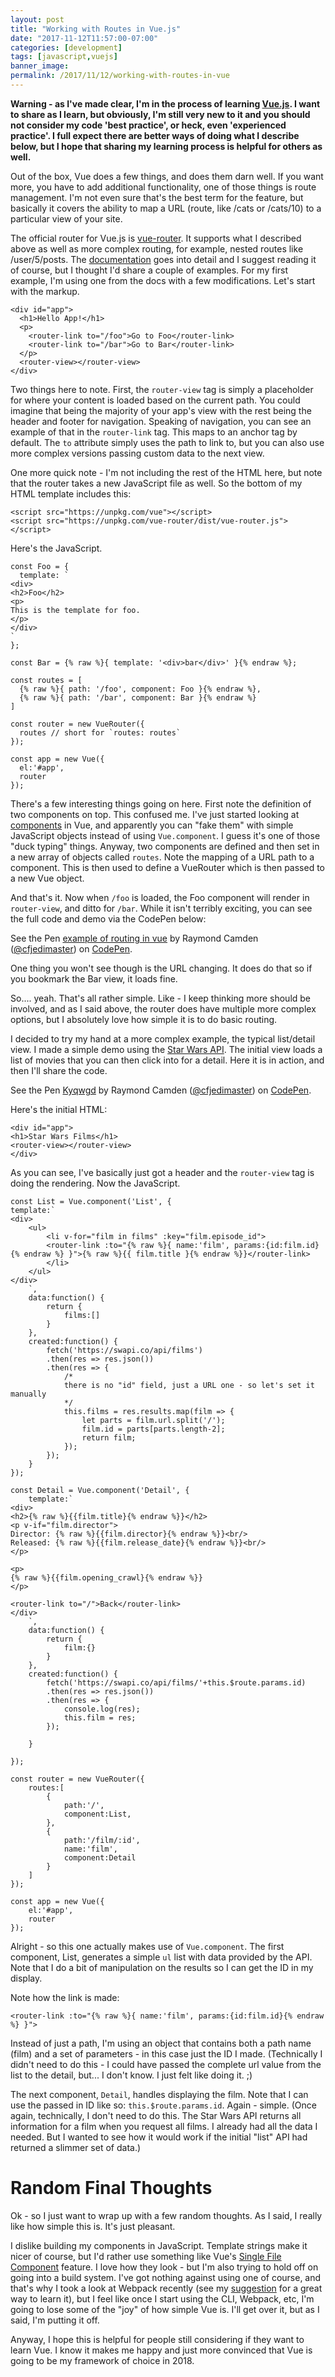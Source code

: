 ```yaml
---
layout: post
title: "Working with Routes in Vue.js"
date: "2017-11-12T11:57:00-07:00"
categories: [development]
tags: [javascript,vuejs]
banner_image: 
permalink: /2017/11/12/working-with-routes-in-vue
---
```


<strong>Warning - as I've made clear, I'm in the process of learning [Vue.js](https://vuejs.org). I want to share as I learn, but obviously, I'm still very new to it and you should not consider my code 'best practice', or heck, even 'experienced practice'. I full expect there are better ways of doing what I describe below, but I hope that sharing my learning process is helpful for others as well.</strong>

Out of the box, Vue does a few things, and does them darn well. If you want more, you have to add additional functionality, one of those things is route management. I'm not even sure that's the best term for the feature, but basically it covers the ability to map a URL (route, like /cats or /cats/10) to a particular view of your site. 

The official router for Vue.js is [vue-router](https://github.com/vuejs/vue-router). It supports what I described above as well as more complex routing, for example, nested routes like /user/5/posts. The [documentation](http://vuejs.github.io/vue-router) goes into detail and I suggest reading it of course, but I thought I'd share a couple of examples. For my first example, I'm using one from the docs with a few modifications. Let's start with the markup.

<pre><code class="language-markup">&lt;div id=&quot;app&quot;&gt;
  &lt;h1&gt;Hello App!&lt;/h1&gt;
  &lt;p&gt;
    &lt;router-link to=&quot;/foo&quot;&gt;Go to Foo&lt;/router-link&gt;
    &lt;router-link to=&quot;/bar&quot;&gt;Go to Bar&lt;/router-link&gt;
  &lt;/p&gt;
  &lt;router-view&gt;&lt;/router-view&gt;
&lt;/div&gt;
</code></pre>

Two things here to note. First, the `router-view` tag is simply a placeholder for where your content is loaded based on the current path. You could imagine that being the majority of your app's view with the rest being the header and footer for navigation. Speaking of navigation, you can see an example of that in the `router-link` tag. This maps to an anchor tag by default. The `to` attribute simply uses the path to link to, but you can also use more complex versions passing custom data to the next view.

One more quick note - I'm not including the rest of the HTML here, but note that the router takes a new JavaScript file as well. So the bottom of my HTML template includes this:

<pre><code class="language-markup">&lt;script src="https://unpkg.com/vue"&gt;&lt;/script&gt;
&lt;script src="https://unpkg.com/vue-router/dist/vue-router.js"&gt;&lt;/script&gt;
</code></pre>

Here's the JavaScript.

<pre><code class="language-javascript">const Foo = { 
  template: `
&lt;div&gt;
&lt;h2&gt;Foo&lt;/h2&gt;
&lt;p&gt;
This is the template for foo.
&lt;/p&gt;
&lt;/div&gt;
` 
};

const Bar = {% raw %}{ template: '&lt;div&gt;bar&lt;/div&gt;' }{% endraw %};

const routes = [
  {% raw %}{ path: '/foo', component: Foo }{% endraw %},
  {% raw %}{ path: '/bar', component: Bar }{% endraw %}
]

const router = new VueRouter({
  routes // short for `routes: routes`
});

const app = new Vue({
  el:'#app',
  router
});
</code></pre>

There's a few interesting things going on here. First note the definition of two components on top. This confused me. I've just started looking at [components](https://vuejs.org/v2/guide/components.html) in Vue, and apparently you can "fake them" with simple JavaScript objects instead of using `Vue.component`. I guess it's one of those "duck typing" things. Anyway, two components are defined and then set in a new array of objects called `routes`. Note the mapping of a URL path to a component. This is then used to define a VueRouter which is then passed to a new Vue object.

And that's it. Now when `/foo` is loaded, the Foo component will render in `router-view`, and ditto for `/bar`. While it isn't terribly exciting, you can see the full code and demo via the CodePen below:

<p data-height="265" data-theme-id="0" data-slug-hash="yPbqYw" data-default-tab="result" data-user="cfjedimaster" data-embed-version="2" data-pen-title="example of routing in vue" class="codepen">See the Pen <a href="https://codepen.io/cfjedimaster/pen/yPbqYw/">example of routing in vue</a> by Raymond Camden (<a href="https://codepen.io/cfjedimaster">@cfjedimaster</a>) on <a href="https://codepen.io">CodePen</a>.</p>
<script async src="https://production-assets.codepen.io/assets/embed/ei.js"></script>

One thing you won't see though is the URL changing. It does do that so if you bookmark the Bar view, it loads fine.

So.... yeah. That's all rather simple. Like - I keep thinking more should be involved, and as I said above, the router does have multiple more complex options, but I absolutely love how simple it is to do basic routing. 

I decided to try my hand at a more complex example, the typical list/detail view. I made a simple demo using the [Star Wars API](https://swapi.co/). The initial view loads a list of movies that you can then click into for a detail. Here it is in action, and then I'll share the code.

<p data-height="265" data-theme-id="0" data-slug-hash="Kyqwgd" data-default-tab="result" data-user="cfjedimaster" data-embed-version="2" data-pen-title="Kyqwgd" class="codepen">See the Pen <a href="https://codepen.io/cfjedimaster/pen/Kyqwgd/">Kyqwgd</a> by Raymond Camden (<a href="https://codepen.io/cfjedimaster">@cfjedimaster</a>) on <a href="https://codepen.io">CodePen</a>.</p>
<script async src="https://production-assets.codepen.io/assets/embed/ei.js"></script>

Here's the initial HTML:

<pre><code class="language-markup">&lt;div id=&quot;app&quot;&gt;
&lt;h1&gt;Star Wars Films&lt;/h1&gt;
&lt;router-view&gt;&lt;/router-view&gt;
&lt;/div&gt;
</code></pre>

As you can see, I've basically just got a header and the `router-view` tag is doing the rendering. Now the JavaScript.

<pre><code class="language-javascript">const List = Vue.component('List', {
template:`
&lt;div&gt;
	&lt;ul&gt;
		&lt;li v-for=&quot;film in films&quot; :key=&quot;film.episode_id&quot;&gt;
		&lt;router-link :to=&quot;{% raw %}{ name:'film', params:{id:film.id}{% endraw %} }&quot;&gt;{% raw %}{{ film.title }{% endraw %}}&lt;/router-link&gt;
		&lt;/li&gt;
	&lt;/ul&gt;
&lt;/div&gt;
	`,
	data:function() {
		return {
			films:[]
		}
	},
	created:function() {
		fetch('https://swapi.co/api/films')
		.then(res =&gt; res.json())
		.then(res =&gt; {
			/*
			there is no &quot;id&quot; field, just a URL one - so let's set it manually
			*/			
			this.films = res.results.map(film =&gt; {
				let parts = film.url.split('/');
				film.id = parts[parts.length-2];
				return film;
			});
		});
	}
});

const Detail = Vue.component('Detail', {
	template:`
&lt;div&gt;
&lt;h2&gt;{% raw %}{{film.title}{% endraw %}}&lt;/h2&gt;
&lt;p v-if=&quot;film.director&quot;&gt;
Director: {% raw %}{{film.director}{% endraw %}}&lt;br/&gt;
Released: {% raw %}{{film.release_date}{% endraw %}}&lt;br/&gt;
&lt;/p&gt;

&lt;p&gt;
{% raw %}{{film.opening_crawl}{% endraw %}}
&lt;/p&gt;

&lt;router-link to=&quot;/&quot;&gt;Back&lt;/router-link&gt;
&lt;/div&gt;
	`,
	data:function() {
		return {
			film:{}
		}
	},
	created:function() {
		fetch('https://swapi.co/api/films/'+this.$route.params.id)
		.then(res =&gt; res.json())
		.then(res =&gt; {
			console.log(res);
			this.film = res;
		});

	}

});

const router = new VueRouter({
	routes:[
		{
			path:'/',
			component:List,
		},
		{
			path:'/film/:id',
			name:'film',
			component:Detail
		}
	]
});

const app = new Vue({
	el:'#app',
	router
});
</code></pre>

Alright - so this one actually makes use of `Vue.component`. The first component, List, generates a simple `ul` list with data provided by the API. Note that I do a bit of manipulation on the results so I can get the ID in my display.  

Note how the link is made: 

	<router-link :to="{% raw %}{ name:'film', params:{id:film.id}{% endraw %} }">

Instead of just a path, I'm using an object that contains both a path name (film) and a set of parameters - in this case just the ID I made. (Technically I didn't need to do this - I could have passed the complete url value from the list to the detail, but... I don't know. I just felt like doing it. ;)

The next component, `Detail`, handles displaying the film. Note that I can use the passed in ID like so: `this.$route.params.id`. Again - simple. (Once again, technically, I don't need to do this. The Star Wars API returns all information for a film when you request all films. I already had all the data I needed. But I wanted to see how it would work if the initial "list" API had returned a slimmer set of data.)

Random Final Thoughts
===

Ok - so I just want to wrap up with a few random thoughts. As I said, I really like how simple this is. It's just pleasant. 

I dislike building my components in JavaScript. Template strings make it nicer of course, but I'd rather use something like Vue's [Single File Component](https://vuejs.org/v2/guide/single-file-components.html) feature. I love how they look - but I'm also trying to hold off on going into a build system. I've got nothing against using one of course, and that's why I took a look at Webpack recently (see my [suggestion](https://www.raymondcamden.com/2017/11/07/a-great-tutorial-for-webpack/) for a great way to learn it), but I feel like once I start using the CLI, Webpack, etc, I'm going to lose some of the "joy" of how simple Vue is. I'll get over it, but as I said, I'm putting it off.

Anyway, I hope this is helpful for people still considering if they want to learn Vue. I know it makes me happy and just more convinced that Vue is going to be my framework of choice in 2018.